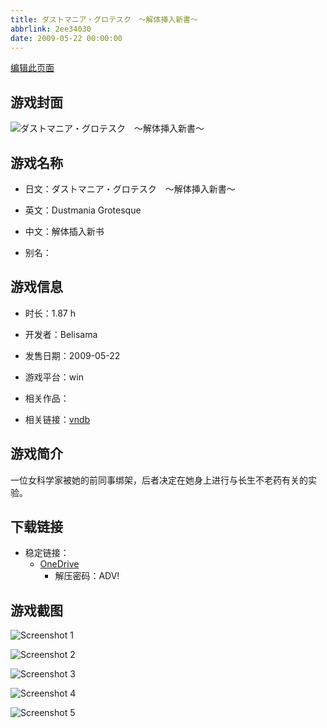 ```yaml
---
title: ダストマニア・グロテスク　～解体挿入新書～
abbrlink: 2ee34030
date: 2009-05-22 00:00:00
---
```

[编辑此页面](https://github.com/ACG-3/ADV3-source/blob/main/source/_posts/games/%E3%83%80%E3%82%B9%E3%83%88%E3%83%9E%E3%83%8B%E3%82%A2%E3%83%BB%E3%82%B0%E3%83%AD%E3%83%86%E3%82%B9%E3%82%AF%E3%80%80%EF%BD%9E%E8%A7%A3%E4%BD%93%E6%8C%BF%E5%85%A5%E6%96%B0%E6%9B%B8%EF%BD%9E.md)

## 游戏封面

![ダストマニア・グロテスク　～解体挿入新書～](https://pan.timero.xyz/onedrive/img_lib_001/%E3%83%80%E3%82%B9%E3%83%88%E3%83%9E%E3%83%8B%E3%82%A2%E3%83%BB%E3%82%B0%E3%83%AD%E3%83%86%E3%82%B9%E3%82%AF%E3%80%80%EF%BD%9E%E8%A7%A3%E4%BD%93%E6%8C%BF%E5%85%A5%E6%96%B0%E6%9B%B8%EF%BD%9E_cover.avif)


## 游戏名称

- 日文：ダストマニア・グロテスク　～解体挿入新書～
- 英文：Dustmania Grotesque
- 中文：解体插入新书

- 别名：


## 游戏信息

- 时长：1.87 h
- 开发者：Belisama
- 发售日期：2009-05-22
- 游戏平台：win
- 相关作品：

- 相关链接：[vndb](https://vndb.org/v3030)


## 游戏简介

一位女科学家被她的前同事绑架，后者决定在她身上进行与长生不老药有关的实验。


## 下载链接

- 稳定链接：
    - [OneDrive](https://pan.timero.xyz/onedrive/adv_lib_001/%E3%83%80%E3%82%B9%E3%83%88%E3%83%9E%E3%83%8B%E3%82%A2%E3%83%BB%E3%82%B0%E3%83%AD%E3%83%86%E3%82%B9%E3%82%AF%E3%80%80%EF%BD%9E%E8%A7%A3%E4%BD%93%E6%8C%BF%E5%85%A5%E6%96%B0%E6%9B%B8%EF%BD%9E)
        - 解压密码：ADV!



## 游戏截图


![Screenshot 1](https://pan.timero.xyz/onedrive/img_lib_001/%E3%83%80%E3%82%B9%E3%83%88%E3%83%9E%E3%83%8B%E3%82%A2%E3%83%BB%E3%82%B0%E3%83%AD%E3%83%86%E3%82%B9%E3%82%AF%E3%80%80%EF%BD%9E%E8%A7%A3%E4%BD%93%E6%8C%BF%E5%85%A5%E6%96%B0%E6%9B%B8%EF%BD%9E_Screenshot_1.avif)

![Screenshot 2](https://pan.timero.xyz/onedrive/img_lib_001/%E3%83%80%E3%82%B9%E3%83%88%E3%83%9E%E3%83%8B%E3%82%A2%E3%83%BB%E3%82%B0%E3%83%AD%E3%83%86%E3%82%B9%E3%82%AF%E3%80%80%EF%BD%9E%E8%A7%A3%E4%BD%93%E6%8C%BF%E5%85%A5%E6%96%B0%E6%9B%B8%EF%BD%9E_Screenshot_2.avif)

![Screenshot 3](https://pan.timero.xyz/onedrive/img_lib_001/%E3%83%80%E3%82%B9%E3%83%88%E3%83%9E%E3%83%8B%E3%82%A2%E3%83%BB%E3%82%B0%E3%83%AD%E3%83%86%E3%82%B9%E3%82%AF%E3%80%80%EF%BD%9E%E8%A7%A3%E4%BD%93%E6%8C%BF%E5%85%A5%E6%96%B0%E6%9B%B8%EF%BD%9E_Screenshot_3.avif)

![Screenshot 4](https://pan.timero.xyz/onedrive/img_lib_001/%E3%83%80%E3%82%B9%E3%83%88%E3%83%9E%E3%83%8B%E3%82%A2%E3%83%BB%E3%82%B0%E3%83%AD%E3%83%86%E3%82%B9%E3%82%AF%E3%80%80%EF%BD%9E%E8%A7%A3%E4%BD%93%E6%8C%BF%E5%85%A5%E6%96%B0%E6%9B%B8%EF%BD%9E_Screenshot_4.avif)

![Screenshot 5](https://pan.timero.xyz/onedrive/img_lib_001/%E3%83%80%E3%82%B9%E3%83%88%E3%83%9E%E3%83%8B%E3%82%A2%E3%83%BB%E3%82%B0%E3%83%AD%E3%83%86%E3%82%B9%E3%82%AF%E3%80%80%EF%BD%9E%E8%A7%A3%E4%BD%93%E6%8C%BF%E5%85%A5%E6%96%B0%E6%9B%B8%EF%BD%9E_Screenshot_5.avif)

